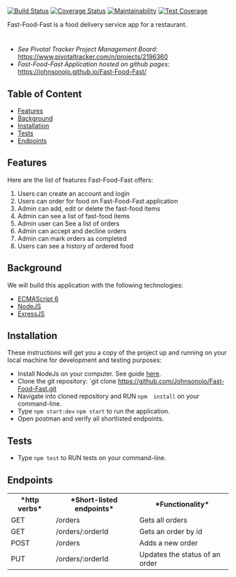 [![Build Status](https://travis-ci.org/Johnsonojo/Fast-Food-Fast.svg?branch=develop)](https://travis-ci.org/Johnsonojo/Fast-Food-Fast)
[![Coverage Status](https://coveralls.io/repos/github/Johnsonojo/Fast-Food-Fast/badge.svg?branch=develop)](https://coveralls.io/github/Johnsonojo/Fast-Food-Fast?branch=develop)
[![Maintainability](https://api.codeclimate.com/v1/badges/0dff9f9c223093a97031/maintainability)](https://codeclimate.com/github/Johnsonojo/Fast-Food-Fast/maintainability)
[![Test Coverage](https://api.codeclimate.com/v1/badges/0dff9f9c223093a97031/test_coverage)](https://codeclimate.com/github/Johnsonojo/Fast-Food-Fast/test_coverage)

Fast-Food-Fast is a food delivery service app for a restaurant.

# 
* *See Pivotal Tracker Project Management Board*:
https://www.pivotaltracker.com/n/projects/2196360
* *Fast-Food-Fast Application hosted on github pages*:
https://johnsonojo.github.io/Fast-Food-Fast/

## Table of Content
* [Features](#features)
* [Background](#background)
* [Installation](#installation)
* [Tests](#tests)
* [Endpoints](#endpoints)

## Features
Here are the list of features Fast-Food-Fast offers:

1. Users can create an account and login
2. Users can order for food on Fast-Food-Fast application
3. Admin can add, edit or delete the fast-food items
4. Admin can see a list of fast-food items
5. Admin user can See a list of orders
6. Admin can accept and decline orders
7. Admin can mark orders as completed
6. Users can see a history of ordered food

## Background

We will build this application with the following technologies:

* [ECMAScript 6](https://en.wikipedia.org/wiki/ECMAScript)
* [NodeJS](https://nodejs.org/en/)
* [ExressJS](https://en.wikipedia.org/wiki/Express.js)

## Installation

These instructions will get you a copy of the project up and running on your local machine for development and testing purposes:

* Install NodeJs on your computer. See guide [here](https://nodejs.org/en).
* Clone the git repository:
`git clone https://github.com/Johnsonojo/Fast-Food-Fast.git 
* Navigate into cloned repository and RUN `npm  install` on your command-line.
* Type `npm start:dev` `npm start` to run the application.
* Open postman and verify all shortlisted endpoints.

## Tests

* Type `npm test` to RUN tests on your command-line.

## Endpoints

<table>
<tr><th>*http verbs*</th><th>*Short-listed endpoints*</th><th> *Functionality* </th></tr>
<tr><td>GET</td><td>/orders</td><td> Gets all orders</td></tr>
<tr><td>GET</td><td>/orders/:orderId</td><td>Gets an order by id</td></tr>
<tr><td>POST</td><td>/orders </td><td> Adds a new order</td></tr>
<tr><td>PUT</td><td> /orders/:orderId </td><td> Updates the status of an order</td></tr>
</table>
